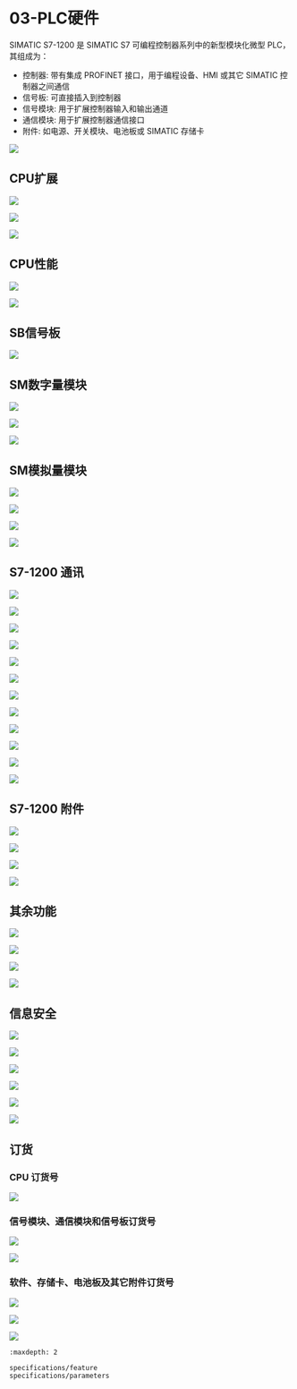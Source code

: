 # 03-PLC硬件

SIMATIC S7-1200 是 SIMATIC S7 可编程控制器系列中的新型模块化微型 PLC，其组成为： 

- 控制器: 带有集成 PROFINET 接口，用于编程设备、HMI 或其它 SIMATIC 控制器之间通信
- 信号板: 可直接插入到控制器 
- 信号模块: 用于扩展控制器输入和输出通道 
- 通信模块: 用于扩展控制器通信接口 
- 附件: 如电源、开关模块、电池板或 SIMATIC 存储卡 
  

![](https://pic2.zhimg.com/80/v2-f32238d95edc7884126f6cea486eafe1_1440w.webp)

## CPU扩展

![](https://pic4.zhimg.com/80/v2-b2d0282c128b0e3a69183c0f8ffe5393_1440w.webp)

![](https://pic3.zhimg.com/80/v2-1b66318bd0246b0bb1443c0bac0f6542_1440w.webp)

![](https://pic2.zhimg.com/80/v2-354b84f28ae0c373edf7388c1cd41841_1440w.webp)

## CPU性能

![](https://pic3.zhimg.com/80/v2-c33a94b9ee3fe2ba3b33e02e3a88dade_1440w.webp)

![](https://pic2.zhimg.com/80/v2-3591b0e04f69232daf4f7eb6f6b23f3d_1440w.webp)

## SB信号板

![](https://pic1.zhimg.com/80/v2-6941b7fc3377ed7f0f2f5c0cd055dc3c_1440w.webp)

## SM数字量模块

![](https://pic3.zhimg.com/80/v2-a13a7a53d1fadd52d81c9ecd47b1a6a2_1440w.webp)

![](https://pic3.zhimg.com/80/v2-0c00261903b2f5d8678091780435d316_1440w.webp)

![](https://pic2.zhimg.com/80/v2-6332dc9e570283e8e99322b7199b9465_1440w.webp)

## SM模拟量模块

![](https://pic4.zhimg.com/80/v2-48282367b89bc688bcec5329d5af893b_1440w.webp)

![](https://pic2.zhimg.com/80/v2-d66684c6b88433b96768ea9bf5b5bcc1_1440w.webp)

![](https://pic4.zhimg.com/80/v2-b12ae4849c1e849691db338580eb4aaf_1440w.webp)

![](https://pic4.zhimg.com/80/v2-87114ba7ddd2f8bb1c654b2d337d61e3_1440w.webp)

## S7-1200 通讯

![](https://pic3.zhimg.com/80/v2-c1aa430e6e4d7b89e0954115bed35e16_1440w.webp)

![](https://pic4.zhimg.com/80/v2-7e4d9768edfbaa3eb2a43ea1a2c914db_1440w.webp)

![](https://pic3.zhimg.com/80/v2-8d7752cd80ede75a51929eb29fda1d42_1440w.webp)

![](https://pic2.zhimg.com/80/v2-356435ef65cbd96f97352c8b758701d9_1440w.webp)

![](https://pic2.zhimg.com/80/v2-396e186159a3bebe6904aeadbd0106cd_1440w.webp)

![](https://pic3.zhimg.com/80/v2-edc750b717e110426aa271a468fd14e6_1440w.webp)

![](https://pic4.zhimg.com/80/v2-483114c6552831c2204cc95bb64ad6cb_1440w.webp)

![](https://pic1.zhimg.com/80/v2-49d6e95fcb4061dbc1ba34b88d13c2c4_1440w.webp)

![](https://pic1.zhimg.com/80/v2-bbd2888fa9c824dbc2ef7ea97491f030_1440w.webp)

![](https://pic2.zhimg.com/80/v2-77055992a911277c2c6e25f63ef9f215_1440w.webp)

![](https://pic2.zhimg.com/80/v2-0b9c017f07e451cffa5ac7d93432a765_1440w.webp)

![](https://pic2.zhimg.com/80/v2-206f3972af928bf683e334a9d932cc35_1440w.webp)


## S7-1200 附件

![](https://pic2.zhimg.com/80/v2-9abe56a81a9b9a0e1a95f34d1922f445_1440w.webp)

![](https://pic3.zhimg.com/80/v2-c1983e6a9703190d9332144db06a757e_1440w.webp)

![](https://pic4.zhimg.com/80/v2-c8e12b7f3e2bef87a16979aef4b1ba1f_1440w.webp)

![](https://pic1.zhimg.com/80/v2-e36cab841b38e1399179f59faaaaa8cc_1440w.webp)


## 其余功能

![](https://pic3.zhimg.com/80/v2-faae2af548a9e65eeab4cc520572bd2a_1440w.webp)

![](https://pic2.zhimg.com/80/v2-f531f450569008879ac742c7ee1f4591_1440w.webp)

![](https://pic3.zhimg.com/80/v2-bb41a43c5eab115d4e9b771550b807ae_1440w.webp)

![](https://pic3.zhimg.com/80/v2-34ae8ace63785a495839753958e0074a_1440w.webp)

## 信息安全

![](https://pic2.zhimg.com/80/v2-5c84bdcde367ba2e5c3e0eb3db2a1329_1440w.webp)

![](https://pic1.zhimg.com/80/v2-d167273fff5c2bd6e7d5a6d40684f1e8_1440w.webp)

![](https://pic3.zhimg.com/80/v2-a49c6c2fe7a36d7cb5b15f469c751742_1440w.webp)

![](https://pic4.zhimg.com/80/v2-24a587e427148bf997ef27d1cbd9b817_1440w.webp)

![](https://pic3.zhimg.com/80/v2-f5dee5db50d9e232aa6575ed3bcbd4ce_1440w.webp)

![](https://pic4.zhimg.com/80/v2-3f86afaa431ea9e6b9261d2dd901e8ff_1440w.webp)


## 订货

### CPU 订货号

![](https://pic1.zhimg.com/80/v2-5b2eca92e657596cc98c320b6c05d3c4_1440w.webp)

### 信号模块、通信模块和信号板订货号

![](https://pic1.zhimg.com/80/v2-37013ae4de601802c41c690eb6a6d3b4_1440w.webp)

![](https://pic3.zhimg.com/80/v2-2a006242b44b83f916ac91683d7c1d56_1440w.webp)

### 软件、存储卡、电池板及其它附件订货号

![](https://pic2.zhimg.com/v2-3509f09ca430d855cc70594117caa915_r.jpg)

![](https://pic2.zhimg.com/80/v2-6fa33f9c2607d9c8913a1b48c36d7f55_1440w.webp)

![](https://pic4.zhimg.com/80/v2-984750f17e53909da2897a286b07b38f_1440w.webp)



```{toctree}
:maxdepth: 2

specifications/feature
specifications/parameters

```


